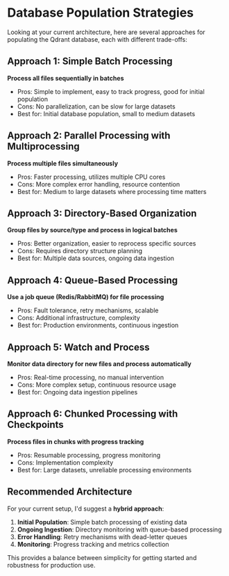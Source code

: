 # Database Population Strategies

Looking at your current architecture, here are several approaches for populating the Qdrant database, each with different trade-offs:

## Approach 1: Simple Batch Processing
**Process all files sequentially in batches**
- Pros: Simple to implement, easy to track progress, good for initial population
- Cons: No parallelization, can be slow for large datasets
- Best for: Initial database population, small to medium datasets

## Approach 2: Parallel Processing with Multiprocessing
**Process multiple files simultaneously**
- Pros: Faster processing, utilizes multiple CPU cores
- Cons: More complex error handling, resource contention
- Best for: Medium to large datasets where processing time matters

## Approach 3: Directory-Based Organization
**Group files by source/type and process in logical batches**
- Pros: Better organization, easier to reprocess specific sources
- Cons: Requires directory structure planning
- Best for: Multiple data sources, ongoing data ingestion

## Approach 4: Queue-Based Processing
**Use a job queue (Redis/RabbitMQ) for file processing**
- Pros: Fault tolerance, retry mechanisms, scalable
- Cons: Additional infrastructure, complexity
- Best for: Production environments, continuous ingestion

## Approach 5: Watch and Process
**Monitor data directory for new files and process automatically**
- Pros: Real-time processing, no manual intervention
- Cons: More complex setup, continuous resource usage
- Best for: Ongoing data ingestion pipelines

## Approach 6: Chunked Processing with Checkpoints
**Process files in chunks with progress tracking**
- Pros: Resumable processing, progress monitoring
- Cons: Implementation complexity
- Best for: Large datasets, unreliable processing environments

## Recommended Architecture

For your current setup, I'd suggest a **hybrid approach**:

1. **Initial Population**: Simple batch processing of existing data
2. **Ongoing Ingestion**: Directory monitoring with queue-based processing
3. **Error Handling**: Retry mechanisms with dead-letter queues
4. **Monitoring**: Progress tracking and metrics collection

This provides a balance between simplicity for getting started and robustness for production use.